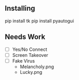 ## Installing
pip install tk
pip install pyautogui


## Needs Work
- [ ] Yes/No Connect
- [ ] Screen Takeover
- [ ] Fake Virus
    - Melancholy.png
    - Lucky.png